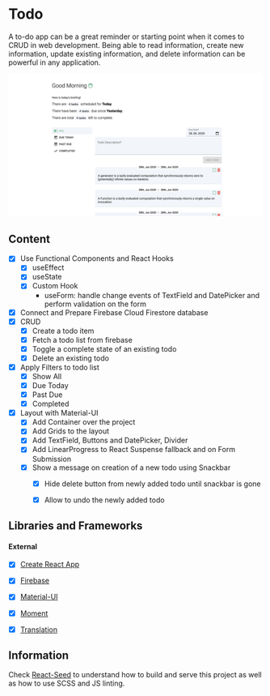 # Todo
A to-do app can be a great reminder or starting point when it comes to CRUD in web development. Being able to read information, create new information, update existing information, and delete information can be powerful in any application.

![Alt text](preview.png?raw=true "Todo App")


## Content
- [X] Use Functional Components and React Hooks
    - [X] useEffect
    - [X] useState
    - [X] Custom Hook
        - useForm: handle change events of TextField and DatePicker and perform validation on the form
- [X] Connect and Prepare Firebase Cloud Firestore database
- [X] CRUD
    - [X] Create a todo item
    - [X] Fetch a todo list from firebase
    - [X] Toggle a complete state of an existing todo
    - [X] Delete an existing todo
- [X] Apply Filters to todo list
    - [X] Show All
    - [X] Due Today
    - [X] Past Due
    - [X] Completed
- [X] Layout with Material-UI
    - [X] Add Container over the project
    - [X] Add Grids to the layout
    - [X] Add TextField, Buttons and DatePicker, Divider
    - [X] Add LinearProgress to React Suspense fallback and on Form Submission
    - [X] Show a message on creation of a new todo using Snackbar
        - [X] Hide delete button from newly added todo until snackbar is gone
        - [X] Allow to undo the newly added todo


## Libraries and Frameworks

#### External 
- [X] [Create React App](https://github.com/facebook/create-react-app)
- [X] [Firebase](https://firebase.google.com/)
- [X] [Material-UI](https://material-ui.com/)
- [X] [Moment](https://ant.design)
- [X] [Translation](https://github.com/i18next/react-i18next)


## Information
Check [React-Seed](https://github.com/imransilvake/React-Seed) to understand how to build and serve this project as well as how to use SCSS and JS linting.
